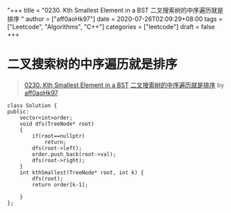 "+++
title = "0230. Kth Smallest Element in a BST 二叉搜索树的中序遍历就是排序 "
author = ["aff0aoHk97"]
date = 2020-07-26T02:09:29+08:00
tags = ["Leetcode", "Algorithms", "C++"]
categories = ["leetcode"]
draft = false
+++

# 二叉搜索树的中序遍历就是排序

> [0230. Kth Smallest Element in a BST](https://leetcode-cn.com/problems/kth-smallest-element-in-a-bst/)
> [二叉搜索树的中序遍历就是排序](https://leetcode-cn.com/problems/kth-smallest-element-in-a-bst/solution/er-cha-sou-suo-shu-de-zhong-xu-bian-li-jiu-shi-pai/) by [aff0aoHk97](https://leetcode-cn.com/u/aff0aoHk97/)

```
class Solution {
public:
    vector<int>order;
    void dfs(TreeNode* root)
    {
        if(root==nullptr)
            return;
        dfs(root->left);
        order.push_back(root->val);
        dfs(root->right);
    }
    int kthSmallest(TreeNode* root, int k) {
        dfs(root);
        return order[k-1];
        
    }
};
```
